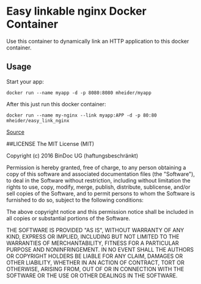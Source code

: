 # Easy linkable nginx Docker Container

Use this container to dynamically link an HTTP application to this docker container.

## Usage
Start your app:

```
docker run --name myapp -d -p 8080:8080 mheider/myapp
```

After this just run this docker container:

```
docker run --name my-nginx --link myapp:APP -d -p 80:80 mheider/easy_link_nginx
```

[Source](http://stackoverflow.com/a/28014052)


##LICENSE
The MIT License (MIT)

Copyright (c) 2016 BinDoc UG (haftungsbeschränkt)

Permission is hereby granted, free of charge, to any person obtaining a copy
of this software and associated documentation files (the "Software"), to deal
in the Software without restriction, including without limitation the rights
to use, copy, modify, merge, publish, distribute, sublicense, and/or sell
copies of the Software, and to permit persons to whom the Software is
furnished to do so, subject to the following conditions:

The above copyright notice and this permission notice shall be included in all
copies or substantial portions of the Software.

THE SOFTWARE IS PROVIDED "AS IS", WITHOUT WARRANTY OF ANY KIND, EXPRESS OR
IMPLIED, INCLUDING BUT NOT LIMITED TO THE WARRANTIES OF MERCHANTABILITY,
FITNESS FOR A PARTICULAR PURPOSE AND NONINFRINGEMENT. IN NO EVENT SHALL THE
AUTHORS OR COPYRIGHT HOLDERS BE LIABLE FOR ANY CLAIM, DAMAGES OR OTHER
LIABILITY, WHETHER IN AN ACTION OF CONTRACT, TORT OR OTHERWISE, ARISING FROM,
OUT OF OR IN CONNECTION WITH THE SOFTWARE OR THE USE OR OTHER DEALINGS IN THE
SOFTWARE.



